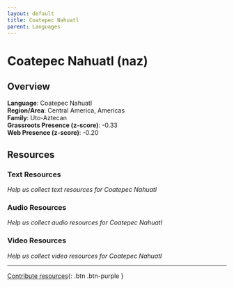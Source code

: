 ```yaml
---
layout: default
title: Coatepec Nahuatl
parent: Languages
---
```


# Coatepec Nahuatl (naz)

## Overview

**Language**: Coatepec Nahuatl  
**Region/Area**: Central America, Americas  
**Family**: Uto-Aztecan  
**Grassroots Presence (z-score)**: -0.33  
**Web Presence (z-score)**: -0.20  

## Resources

### Text Resources
*Help us collect text resources for Coatepec Nahuatl*

### Audio Resources
*Help us collect audio resources for Coatepec Nahuatl*

### Video Resources
*Help us collect video resources for Coatepec Nahuatl*

---

[Contribute resources](https://forms.office.com/e/1SfLJx3u1r){: .btn .btn-purple }
